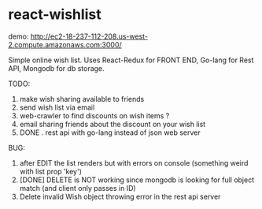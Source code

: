 ﻿# react-wishlist
 demo: http://ec2-18-237-112-208.us-west-2.compute.amazonaws.com:3000/
 
 Simple online wish list. Uses React-Redux for FRONT END, Go-lang for Rest API, Mongodb for db storage. 
 
 TODO: 
 
 1. make wish sharing available to friends
 2. send wish list via email
 3. web-crawler to find discounts on wish items ?
 4. email sharing friends about the discount on your wish list
 5. DONE . rest api with go-lang instead of json web server
 
 BUG:
 1. after EDIT the list renders but with errors on console (something weird with list prop 'key')
 2. [DONE] DELETE is NOT working since mongodb is looking for full object match (and client only passes in ID)
 3. Delete invalid Wish object throwing error in the rest api server
 
